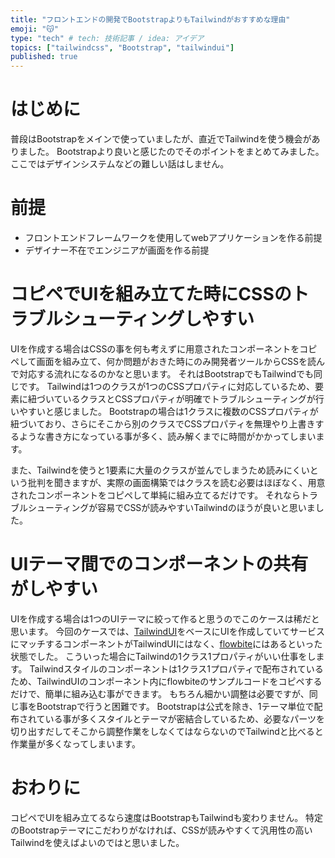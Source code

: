 ```yaml
---
title: "フロントエンドの開発でBootstrapよりもTailwindがおすすめな理由"
emoji: "😽"
type: "tech" # tech: 技術記事 / idea: アイデア
topics: ["tailwindcss", "Bootstrap", "tailwindui"]
published: true
---
```


# はじめに
普段はBootstrapをメインで使っていましたが、直近でTailwindを使う機会がありました。
Bootstrapより良いと感じたのでそのポイントをまとめてみました。
ここではデザインシステムなどの難しい話はしません。

# 前提
- フロントエンドフレームワークを使用してwebアプリケーションを作る前提
- デザイナー不在でエンジニアが画面を作る前提

# コピペでUIを組み立てた時にCSSのトラブルシューティングしやすい
UIを作成する場合はCSSの事を何も考えずに用意されたコンポーネントをコピペして画面を組み立て、何か問題がおきた時にのみ開発者ツールからCSSを読んで対応する流れになるのかなと思います。
それはBootstrapでもTailwindでも同じです。
Tailwindは1つのクラスが1つのCSSプロパティに対応しているため、要素に紐づいているクラスとCSSプロパティが明確でトラブルシューティングが行いやすいと感じました。
Bootstrapの場合は1クラスに複数のCSSプロパティが紐づいており、さらにそこから別のクラスでCSSプロパティを無理やり上書きするような書き方になっている事が多く、読み解くまでに時間がかかってしまいます。

また、Tailwindを使うと1要素に大量のクラスが並んでしまうため読みにくいという批判を聞きますが、実際の画面構築ではクラスを読む必要はほぼなく、用意されたコンポーネントをコピペして単純に組み立てるだけです。
それならトラブルシューティングが容易でCSSが読みやすいTailwindのほうが良いと思いました。

# UIテーマ間でのコンポーネントの共有がしやすい
UIを作成する場合は1つのUIテーマに絞って作ると思うのでこのケースは稀だと思います。
今回のケースでは、[TailwindUI](https://tailwindui.com/)をベースにUIを作成していてサービスにマッチするコンポーネントがTailwindUIにはなく、[flowbite](https://flowbite.com/)にはあるといった状態でした。
こういった場合にTailwindの1クラス1プロパティがいい仕事をします。
Tailwindスタイルのコンポーネントは1クラス1プロパティで配布されているため、TailwindUIのコンポーネント内にflowbiteのサンプルコードをコピペするだけで、簡単に組み込む事ができます。
もちろん細かい調整は必要ですが、同じ事をBootstrapで行うと困難です。
Bootstrapは公式を除き、1テーマ単位で配布されている事が多くスタイルとテーマが密結合しているため、必要なパーツを切り出すだしてそこから調整作業をしなくてはならないのでTailwindと比べると作業量が多くなってしまいます。

# おわりに
コピペでUIを組み立てるなら速度はBootstrapもTailwindも変わりません。
特定のBootstrapテーマにこだわりがなければ、CSSが読みやすくて汎用性の高いTailwindを使えばよいのではと思いました。